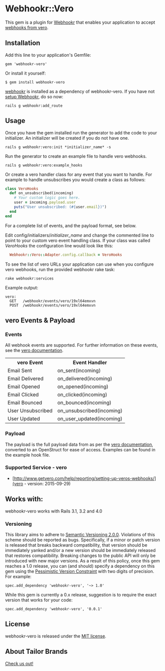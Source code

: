 # Webhookr::Vero

This gem is a plugin for [Webhookr](https://github.com/zoocasa/webhookr) that enables
your application to accept [webhooks from vero](http://www.getvero.com/help/reporting/setting-up-veros-webhooks/).

## Installation

Add this line to your application's Gemfile:

    gem 'webhookr-vero'

Or install it yourself:

    $ gem install webhookr-vero

[webhookr](https://github.com/zoocasa/webhookr) is installed as a dependency of webhookr-vero. If you have not [setup Webhookr](https://github.com/zoocasa/webhookr#usage--setup), do so now:

```console
rails g webhookr:add_route
```

## Usage

Once you have the gem installed run the generator to add the code to your initializer.
An initializer will be created if you do not have one.

```console
rails g webhookr:vero:init *initializer_name* -s
```

Run the generator to create an example file to handle vero webhooks.

```console
rails g webhookr:vero:example_hooks
```

Or create a vero handler class for any event that you want to handle. For example
to handle unsubscribes you would create a class as follows:

```ruby
class VeroHooks
  def on_unsubscribed(incoming)
    # Your custom logic goes here.
    user = incoming.payload.user
    puts("User unsubscribed: (#{user.email})")
  end
end
```

For a complete list of events, and the payload format, see below.

Edit config/initializers/*initializer_name* and change the commented line to point to
your custom vero event handling class. If your class was called *VeroHooks*
the configuration line would look like this:

```ruby
  Webhookr::Vero::Adapter.config.callback = VeroHooks
```

To see the list of vero URLs your application can use when you configure
vero webhooks,
run the provided webhookr rake task:

```console
rake webhookr:services
```

Example output:

```console
vero:
  GET	/webhookr/events/vero/19xl64emxvn
  POST	/webhookr/events/vero/19xl64emxvn
```

## vero Events & Payload

### Events

All webhook events are supported. For further information on these events, see the
[vero documentation](http://www.getvero.com/help/reporting/setting-up-veros-webhooks/).

<table>
  <tr>
    <th>vero Event</th>
    <th>Event Handler</th>
  </tr>
  <tr>
    <td>Email Sent</td>
    <td>on_sent(incoming)</td>
  </tr>
  <tr>
    <td>Email Delivered</td>
    <td>on_delivered(incoming)</td>
  </tr>
  <tr>
    <td>Email Opened</td>
    <td>on_opened(incoming)</td>
  </tr>
  <tr>
    <td>Email Clicked</td>
    <td>on_clicked(incoming)</td>
  </tr>
  <tr>
    <td>Email Bounced</td>
    <td>on_bounced(incoming)</td>
  </tr>
  <tr>
    <td>User Unsubscribed</td>
    <td>on_unsubscribed(incoming)</td>
  </tr>
  <tr>
    <td>User Updated</td>
    <td>on_user_updated(incoming)</td>
  </tr>
</table>

### Payload

The payload is the full payload data from as per the
[vero documentation](http://www.getvero.com/help/reporting/setting-up-veros-webhooks/), converted to an OpenStruct
for ease of access. Examples can be found in the example hook file.

### <a name="supported_services"></a>Supported Service - vero

* [http://www.getvero.com/help/reporting/setting-up-veros-webhooks/](vero - version: 2015-09-29)

## <a name="works_with"></a>Works with:

webhookr-vero works with Rails 3.1, 3.2 and 4.0

### Versioning
This library aims to adhere to [Semantic Versioning 2.0.0](http://semver.org/). Violations of this scheme should be reported as
bugs. Specifically, if a minor or patch version is released that breaks backward compatibility, that
version should be immediately yanked and/or a new version should be immediately released that restores
compatibility. Breaking changes to the public API will only be introduced with new major versions. As a
result of this policy, once this gem reaches a 1.0 release, you can (and should) specify a dependency on
this gem using the [Pessimistic Version Constraint](http://docs.rubygems.org/read/chapter/16#page74) with
two digits of precision. For example:

    spec.add_dependency 'webhookr-vero', '~> 1.0'

While this gem is currently a 0.x release, suggestion is to require the exact version that works for your code:

    spec.add_dependency 'webhookr-vero', '0.0.1'

## License

webhookr-vero is released under the [MIT license](http://www.opensource.org/licenses/MIT).

## About Tailor Brands

[Check us out!](https://www.tailorbrands.com)
